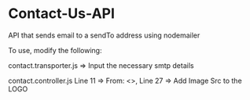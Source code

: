 # Contact-Us-API
API that sends email to a sendTo address using nodemailer

To use, modify the following:

contact.transporter.js => Input the necessary smtp details

contact.controller.js Line 11 => From: <>, Line 27 => Add Image Src to the LOGO
